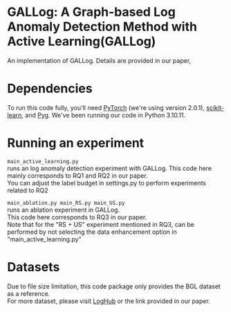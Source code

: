 # GALLog: A Graph-based Log Anomaly Detection Method with Active Learning(GALLog)
An implementation of GALLog. Details are provided in our paper,
# Dependencies

To run this code fully, you'll need [PyTorch](https://pytorch.org/) (we're using version 2.0.1), [scikit-learn](https://scikit-learn.org/stable/), and 
[Pyg](https://pytorch-geometric.readthedocs.io/en/latest/index.html).
We've been running our code in Python 3.10.11.

# Running an experiment

`main_active_learning.py`\
runs an log anomaly detection experiment with GALLog.
This code here mainly corresponds to RQ1 and RQ2 in our paper. \
You can adjust the label budget in settings.py to perform experiments related to RQ2

`main_ablation.py main_RS.py main_US.py`\
runs an ablation experiment in GALLog. \
This code here corresponds to RQ3 in our paper. \
Note that for the "RS + US" experiment mentioned in RQ3, can be performed by not selecting the data enhancement option in "main_active_learning.py"

# Datasets

Due to file size limitation, this code package only provides the BGL dataset as a reference. \
For more dataset, please visit [LogHub](https://github.com/logpai/loghub) or the link provided in our paper.




